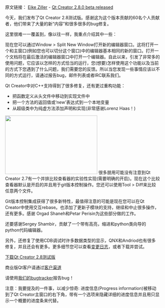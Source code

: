 原文链接： [Eike Ziller](http://blog.qt.digia.com/blog/author/eike/) - [Qt Creator 2.8.0 beta released](http://blog.qt.digia.com/blog/2013/05/30/qt-creator-2-8-0-beta-released/)

今天，我们发布了Qt Creator 2.8测试版。感谢这为这个版本贡献的60名个人贡献者，他们带来了大量的新“内容”和很多很多的bug修复。

这里很难一一覆盖到，像以往一样，我重点介绍其中一些：

现在您可以通过Window > Split New Window打开新的编辑器窗口。这将打开一个和主窗口(例如您也可以切分这个窗口)中的编辑器基本相同的新的窗口。打开一个文档将在最后激活的编辑器窗口中打开一个编辑器。自此以来，引发了非常多的使用问题，它应该以怎样的方式恰当的运行，您(想要)怎样使用这个功能以及当前的方式下您遇到了什么问题，我们需要您的反馈。所以当您发现一些事情应该以不同的方式运行，请通过报告bug，邮件列表或者IRC联系我们。

Qt Creator中对C++支持得到了很多修复，还有更过重构功能：

- 把函数定义从头文件中移动到实现文件中
- 把一个方法的返回值或‘new’表达式到一个本地变量
- 从超级类中为纯虚方法添加声明和实现(非常感谢Lorenz Haas！)

<img class="alignright size-medium wp-image-35988" src="http://blog.qt.digia.com/wp-content/uploads/2013/05/Screen-Shot-2013-05-30-at-09.56.50-300x191.png" alt="" width="300" height="191" />
很多朋用可能没有注意到Qt Creator 2.7有一个并排比较查看器的实验性实现(需要明确的开启)。现在这个比较查看器默认是开启的并且用于git版本控制操作。您还可以使用Tool > Diff来比较任意两个文件。

Git版本控制集成获得了很多新特性，最值得注意的可能是现在您可以在Qt Creator中使用交互rebase。也添加了更新子模块的支持，继续和中止很多操作，还有更多。感谢 Orgad Shaneh和Petar Perisin为这些部分做的工作。

还要感谢Sergey Shambir，贡献了一个带有高亮，缩进和python类向导的python代码编辑器。

另外，还修复了使用CDB调试时许多数据类型的显示，QNX和Andriod也有很多修复，并且还会有更多。更多细节您可以查看[变更日志](http://qt.gitorious.org/qt-creator/qt-creator/blobs/2.8/dist/changes-2.8.0)，或者下载并尝试。

[下载Qt Creator 2.8测试版](http://download.qt-project.org/development_releases/qtcreator/2.8/2.8.0-beta/)

商业版Qt客户请通过[客户渠道](http://qt.digia.com/Log-in-Customer-Portal/)

请使用[我们的bugtracker](http://bugreports.qt-project.org/)报告bug！

注意：我要提及的一件事，以减少惊奇: 进度信息(Progress information)被移动到了Qt Creator主窗口的右下角，带有一个选项来隐藏详细的进度信息并且用只显示一个概要的进度条来代替。



